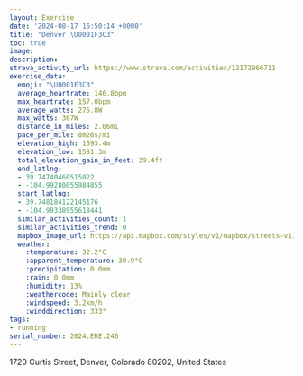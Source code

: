 ```yaml
---
layout: Exercise
date: '2024-08-17 16:50:14 +0000'
title: "Denver \U0001F3C3"
toc: true
image:
description:
strava_activity_url: https://www.strava.com/activities/12172966711
exercise_data:
  emoji: "\U0001F3C3"
  average_heartrate: 146.8bpm
  max_heartrate: 157.0bpm
  average_watts: 275.8W
  max_watts: 367W
  distance_in_miles: 2.06mi
  pace_per_mile: 8m26s/mi
  elevation_high: 1593.4m
  elevation_low: 1581.3m
  total_elevation_gain_in_feet: 39.4ft
  end_latlng:
  - 39.74740460515022
  - -104.99280055984855
  start_latlng:
  - 39.748184122145176
  - -104.99338955618441
  similar_activities_count: 1
  similar_activities_trend: 0
  mapbox_image_url: https://api.mapbox.com/styles/v1/mapbox/streets-v11/static/path-5+787af2-1.0(ynrqFrwy_Se%40x%40y%40bAe%40z%40c%40%60%40s%40jAWj%40qAjBqInLwAlBOLG%3FOQo%40iA_BwBeFqHUc%40S%7B%40w%40cBBGv%40s%40h%40u%40b%40gAb%40u%40%60%40e%40d%40w%40hBeCTQFBFF%60%40v%40fClDz%40bA~GpJD%40HInCcEtAkBNQFCF%40FHvC~DPPFBTUnAcBPYBOM_%40OYeBkCKUCMfAqBf%40u%40~%40qAhAuAtAwBLM%5CMTAPDTNvApCN%5CCRkD~E%5D%60%40YVE%40GEOa%40W_%40a%40c%40),pin-s-s+e5b22e(-104.99466,39.74909),pin-s-f+89ae00(-104.99409000000004,39.74755000000001)/auto/800x800?access_token=pk.eyJ1Ijoiam9zaGJlY2ttYW4iLCJhIjoiY205eWR2aDd1MWZ6djJrbXc4a3M0bWZleiJ9.XiG9OWkNcZk2QzjJbxLB4A
  weather:
    :temperature: 32.2°C
    :apparent_temperature: 30.9°C
    :precipitation: 0.0mm
    :rain: 0.0mm
    :humidity: 13%
    :weathercode: Mainly clear
    :windspeed: 3.2km/h
    :winddirection: 333°
tags:
- running
serial_number: 2024.ERE.246
---
```

1720 Curtis Street, Denver, Colorado 80202, United States
